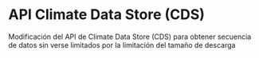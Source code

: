 # API Climate Data Store (CDS)
Modificación del API de Climate Data Store (CDS) para obtener secuencia de datos sin verse limitados por la limitación del tamaño de descarga
